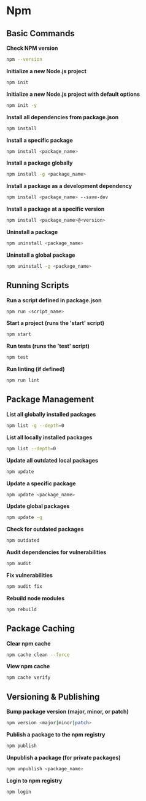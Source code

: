 # Npm

## Basic Commands

**Check NPM version**
  ```bash
  npm --version
  ```

**Initialize a new Node.js project**
  ```bash
  npm init
  ```

**Initialize a new Node.js project with default options**
  ```bash
  npm init -y
  ```

**Install all dependencies from package.json**
  ```bash
  npm install
  ```

**Install a specific package**
  ```bash
  npm install <package_name>
  ```

**Install a package globally**
  ```bash
  npm install -g <package_name>
  ```

**Install a package as a development dependency**
  ```bash
  npm install <package_name> --save-dev
  ```

**Install a package at a specific version**
  ```bash
  npm install <package_name>@<version>
  ```

**Uninstall a package**
  ```bash
  npm uninstall <package_name>
  ```

**Uninstall a global package**
  ```bash
  npm uninstall -g <package_name>
  ```


## Running Scripts

**Run a script defined in package.json**
  ```bash
  npm run <script_name>
  ```

**Start a project (runs the 'start' script)**
  ```bash
  npm start
  ```

**Run tests (runs the 'test' script)**
  ```bash
  npm test
  ```

**Run linting (if defined)**
  ```bash
  npm run lint
  ```


## Package Management

**List all globally installed packages**
  ```bash
  npm list -g --depth=0
  ```

**List all locally installed packages**
  ```bash
  npm list --depth=0
  ```

**Update all outdated local packages**
  ```bash
  npm update
  ```

**Update a specific package**
  ```bash
  npm update <package_name>
  ```

**Update global packages**
  ```bash
  npm update -g
  ```

**Check for outdated packages**
  ```bash
  npm outdated
  ```

**Audit dependencies for vulnerabilities**
  ```bash
  npm audit
  ```

**Fix vulnerabilities**
  ```bash
  npm audit fix
  ```

**Rebuild node modules**
  ```bash
  npm rebuild
  ```


## Package Caching

**Clear npm cache**
  ```bash
  npm cache clean --force
  ```

**View npm cache**
  ```bash
  npm cache verify
  ```


## Versioning & Publishing

**Bump package version (major, minor, or patch)**
  ```bash
  npm version <major|minor|patch>
  ```

**Publish a package to the npm registry**
  ```bash
  npm publish
  ```

**Unpublish a package (for private packages)**
  ```bash
  npm unpublish <package_name>
  ```

**Login to npm registry**
  ```bash
  npm login
  ```

